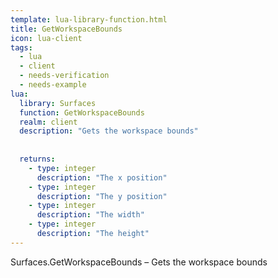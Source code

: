 ```yaml
---
template: lua-library-function.html
title: GetWorkspaceBounds
icon: lua-client
tags:
  - lua
  - client
  - needs-verification
  - needs-example
lua:
  library: Surfaces
  function: GetWorkspaceBounds
  realm: client
  description: "Gets the workspace bounds"
  
  
  returns:
    - type: integer
      description: "The x position"
    - type: integer
      description: "The y position"
    - type: integer
      description: "The width"
    - type: integer
      description: "The height"
---
```


<div class="lua__search__keywords">
Surfaces.GetWorkspaceBounds &#x2013; Gets the workspace bounds
</div>
